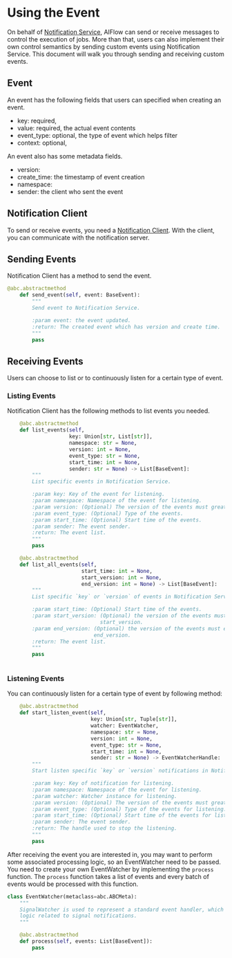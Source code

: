# Using the Event

On behalf of [Notification Service](https://github.com/flink-extended/ai-flow/tree/master/lib/notification_service), AIFlow can send or receive messages to control the execution of jobs. More than that, users can also implement their own control semantics by sending custom events using Notification Service. This document will walk you through sending and receiving custom events.

## Event 

An event has the following fields that users can specified when creating an event.

* key: required,
* value: required, the actual event contents
* event_type: optional, the type of event which helps filter
* context: optional,

An event also has some metadata fields.

* version: 
* create_time: the timestamp of event creation
* namespace: 
* sender: the client who sent the event

## Notification Client

To send or receive events, you need a [Notification Client](https://github.com/flink-extended/ai-flow/blob/3b2a74e4d5579c9547dd24955b38ff83edd4dc6b/lib/notification_service/notification_service/client.py#L86). With the client, you can communicate with the notification server.

## Sending Events

Notification Client has a method to send the event.

```python
@abc.abstractmethod
    def send_event(self, event: BaseEvent):
        """
        Send event to Notification Service.

        :param event: the event updated.
        :return: The created event which has version and create time.
        """
        pass
```


## Receiving Events

Users can choose to list or to continuously listen for a certain type of event.

### Listing Events

Notification Client has the following methods to list events you needed.

```python
    @abc.abstractmethod
    def list_events(self,
                    key: Union[str, List[str]],
                    namespace: str = None,
                    version: int = None,
                    event_type: str = None,
                    start_time: int = None,
                    sender: str = None) -> List[BaseEvent]:
        """
        List specific events in Notification Service.

        :param key: Key of the event for listening.
        :param namespace: Namespace of the event for listening.
        :param version: (Optional) The version of the events must greater than this version.
        :param event_type: (Optional) Type of the events.
        :param start_time: (Optional) Start time of the events.
        :param sender: The event sender.
        :return: The event list.
        """
        pass

    @abc.abstractmethod
    def list_all_events(self,
                        start_time: int = None,
                        start_version: int = None,
                        end_version: int = None) -> List[BaseEvent]:
        """
        List specific `key` or `version` of events in Notification Service.

        :param start_time: (Optional) Start time of the events.
        :param start_version: (Optional) the version of the events must greater than the
                              start_version.
        :param end_version: (Optional) the version of the events must equal or less than the
                            end_version.
        :return: The event list.
        """
        pass
       
```

### Listening Events

You can continuously listen for a certain type of event by following method:

```python
    @abc.abstractmethod
    def start_listen_event(self,
                           key: Union[str, Tuple[str]],
                           watcher: EventWatcher,
                           namespace: str = None,
                           version: int = None,
                           event_type: str = None,
                           start_time: int = None,
                           sender: str = None) -> EventWatcherHandle:
        """
        Start listen specific `key` or `version` notifications in Notification Service.

        :param key: Key of notification for listening.
        :param namespace: Namespace of the event for listening.
        :param watcher: Watcher instance for listening.
        :param version: (Optional) The version of the events must greater than this version.
        :param event_type: (Optional) Type of the events for listening.
        :param start_time: (Optional) Start time of the events for listening.
        :param sender: The event sender.
        :return: The handle used to stop the listening.
        """
        pass
```

After receiving the event you are interested in,  you may want to perform some associated processing logic, so an EventWatcher need to be passed. You need to create your own EventWatcher by implementing the `process` function. The `process` function takes a list of events and every batch of events would be processed with this function.

```python
class EventWatcher(metaclass=abc.ABCMeta):
    """
    SignalWatcher is used to represent a standard event handler, which defines the
    logic related to signal notifications.
    """

    @abc.abstractmethod
    def process(self, events: List[BaseEvent]):
        pass
```



